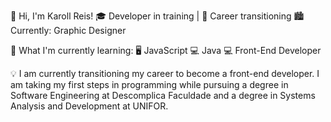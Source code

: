 👋 Hi, I'm Karoll Reis!
🎓 Developer in training | 🚀 Career transitioning
🏙️ Currently: Graphic Designer

🌱 What I'm currently learning:
🖥️ JavaScript 💻 Java 💻 Front-End Developer

💡 I am currently transitioning my career to become a front-end developer. I am taking my first steps in programming while pursuing a degree in Software Engineering at Descomplica Faculdade and a degree in Systems Analysis and Development at UNIFOR.